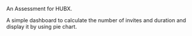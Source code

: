An Assessment for HUBX.

A simple dashboard to calculate the number of invites and duration and display it by using pie chart.
